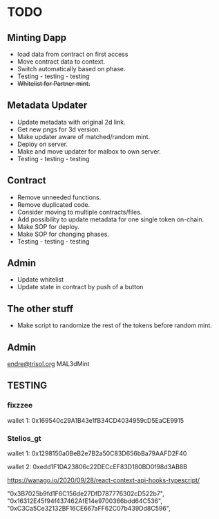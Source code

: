 # TODO

## Minting Dapp

- load data from contract on first access
- Move contract data to context.
- Switch automatically based on phase.
- Testing - testing - testing
- ~~Whitelist for Partner mint.~~

## Metadata Updater

- Update metadata with original 2d link.
- Get new pngs for 3d version.
- Make updater aware of matched/random mint.
- Deploy on server.
- Make and move updater for malbox to own server.
- Testing - testing - testing

## Contract

- Remove unneeded functions.
- Remove duplicated code.
- Consider moving to multiple contracts/files.
- Add possibility to update metadata for one single token on-chain.
- Make SOP for deploy.
- Make SOP for changing phases.
- Testing - testing - testing

## Admin

- Update whitelist
- Update state in contract by push of a button

## The other stuff

- Make script to randomize the rest of the tokens before random mint.

## Admin

endre@trisol.org
MAL3dMint

## TESTING

### fixzzee

wallet 1: 0x169540c29A1B43e1fB34CD4034959cD5EaCE9915

### Stelios_gt

wallet 1: 0x1298150a0BeB2e7B2a50C83D656bBa79AAFD2F40

wallet 2: 0xedd1F1DA23806c22DECcEF83D180BD0f98d3AB8B

https://wanago.io/2020/09/28/react-context-api-hooks-typescript/

"0x3B7025b9fd1F6C156de27DfD787776302cD522b7",
"0x16312E45f94f437462AfE14e9700366bdd64C536",
"0xC3Ca5Ce32132BF16CE667aFF62C07b439Dd8C596",
